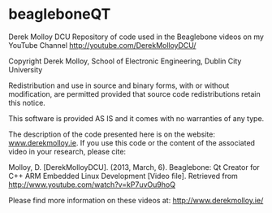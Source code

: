 beagleboneQT
============

Derek Molloy DCU Repository of code used in the Beaglebone videos on my YouTube Channel http://youtube.com/DerekMolloyDCU/

Copyright Derek Molloy, School of Electronic Engineering, Dublin City University

Redistribution and use in source and binary forms, with or without modification, are permitted provided that source code redistributions retain this notice.

This software is provided AS IS and it comes with no warranties of any type.

The description of the code presented here is on the website: www.derekmolloy.ie. If you use this code or the content of the associated video in your research, please cite:

Molloy, D. [DerekMolloyDCU]. (2013, March, 6). Beaglebone: Qt Creator for C++ ARM Embedded Linux Development [Video file]. Retrieved from http://www.youtube.com/watch?v=kP7uvOu9hoQ

Please find more information on these videos at: http://www.derekmolloy.ie/
